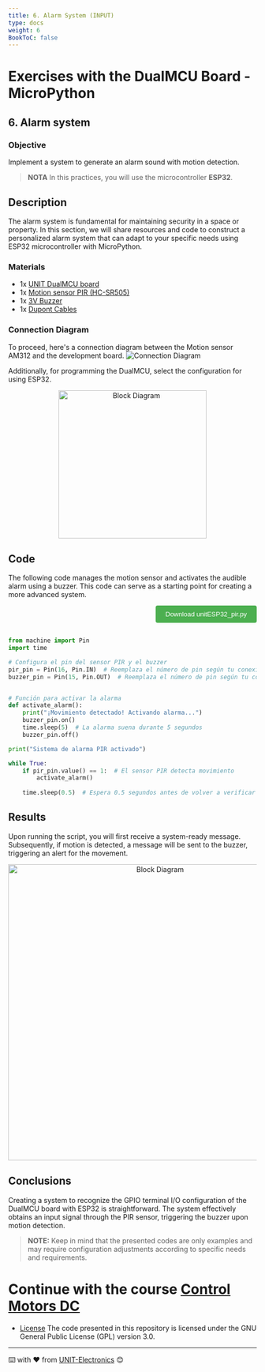 ```yaml
---
title: 6. Alarm System (INPUT) 
type: docs
weight: 6
BookToC: false
---
```


# Exercises with the DualMCU Board - MicroPython


## 6. Alarm system

### Objective
Implement a system to generate an alarm sound with motion detection.
>**NOTA** In this practices, you will use the microcontroller **ESP32**.

## Description
The alarm system is fundamental for maintaining security in a space or property. In this section, we will share resources and code to construct a personalized alarm system that can adapt to your specific needs using ESP32 microcontroller with MicroPython.

### Materials 


+ 1x [UNIT DualMCU board](https://uelectronics.com/producto/unit-dualmcu-esp32-rp2040-tarjeta-de-desarrollo/)
+ 1x [Motion sensor PIR (HC-SR505)](https://uelectronics.com/producto/sensores-de-movimiento-pir-hc-sr501-hc-sr505-hy3612-am312/)
+ 1x [3V Buzzer](https://uelectronics.com/producto/buzzer-activo-3v-5v-12v-zumbador/)
+ 1x [Dupont Cables](https://uelectronics.com/producto/cables-dupont-largos-20cm-hh-mh-mm/)

###  Connection Diagram

To proceed, here's a connection diagram between the Motion sensor AM312 and the development board.
![Connection Diagram](/dual/docs/6-Sistema_de_Alarma/images/DIAGRAMA.jpg)

Additionally, for programming the DualMCU, select the configuration for using ESP32.
<div style="text-align: center;">
<img src="/DualMCU_Getting_Started/docs/2-Micropython/images/esp32_or_rasp.jpg" alt="Block Diagram" title="Block Diagram" style="width: 300px;">
</div>

## Code
The following code manages the motion sensor and activates the audible alarm using a buzzer. This code can serve as a starting point for creating a more advanced system.

<div style="text-align: right;">
    <a href="/DualMCU_Getting_Started/docs/6-Sistema_de_Alarma/code/unitRP2040_pir.py" download="unitESP32_pir.py">
        <button style="background-color: #4CAF50; color: white; padding: 10px 20px; border: none; border-radius: 4px; cursor: pointer;">
            Download unitESP32_pir.py
        </button>
    </a>
</div> 

```python
 
from machine import Pin
import time

# Configura el pin del sensor PIR y el buzzer
pir_pin = Pin(16, Pin.IN)  # Reemplaza el número de pin según tu conexión
buzzer_pin = Pin(15, Pin.OUT)  # Reemplaza el número de pin según tu conexión


# Función para activar la alarma
def activate_alarm():
    print("¡Movimiento detectado! Activando alarma...")
    buzzer_pin.on()
    time.sleep(5)  # La alarma suena durante 5 segundos
    buzzer_pin.off()

print("Sistema de alarma PIR activado")

while True:
    if pir_pin.value() == 1:  # El sensor PIR detecta movimiento
        activate_alarm()
    
    time.sleep(0.5)  # Espera 0.5 segundos antes de volver a verificar el sensor PIR

```

## Results
Upon running the script, you will first receive a system-ready message. Subsequently, if motion is detected, a message will be sent to the buzzer, triggering an alert for the movement.
 
<div style="text-align: center;">
<img src="/DualMCU_Getting_Started/docs/6-Sistema_de_Alarma/images/cap.png" alt="Block Diagram" title="Block Diagram" style="width: 600px;">
</div>

## Conclusions 
Creating a system to recognize the GPIO terminal I/O configuration of the DualMCU board with ESP32 is straightforward. The system effectively obtains an input signal through the PIR sensor, triggering the buzzer upon motion detection.



> **NOTE:** Keep in mind that the presented codes are only examples and may require configuration adjustments according to specific needs and requirements.

# Continue with the course [Control Motors DC](/dual/docs/7-control_de_motores_dc/)



* [License](https://www.gnu.org/licenses/gpl-3.0.html) The code presented in this repository is licensed under the GNU General Public License (GPL) version 3.0.
---
⌨️ with ❤️ from [UNIT-Electronics](https://github.com/UNIT-Electronics) 😊

